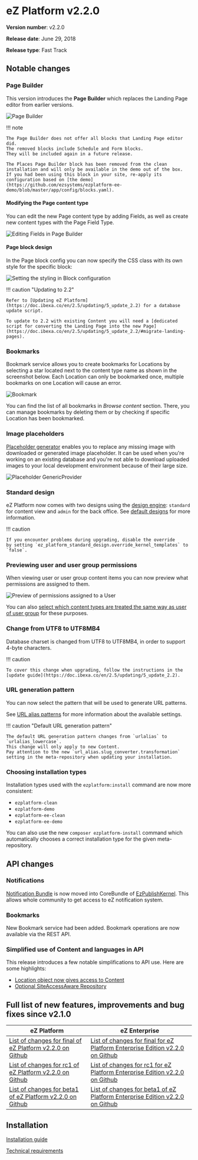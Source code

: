 <!-- vale VariablesVersion = NO -->

# eZ Platform v2.2.0

**Version number**: v2.2.0

**Release date**: June 29, 2018

**Release type**: Fast Track

## Notable changes

### Page Builder

This version introduces the **Page Builder** which replaces the Landing Page editor from earlier versions.

![Page Builder](2.2_page_builder.png)

!!! note

    The Page Builder does not offer all blocks that Landing Page editor did.
    The removed blocks include Schedule and Form blocks.
    They will be included again in a future release.

    The Places Page Builder block has been removed from the clean installation and will only be available in the demo out of the box.
    If you had been using this block in your site, re-apply its configuration based on [the demo](https://github.com/ezsystems/ezplatform-ee-demo/blob/master/app/config/blocks.yaml).

#### Modifying the Page content type

You can edit the new Page content type by adding Fields, as well as create new content types with the Page Field Type.

![Editing Fields in Page Builder](2.2_page_builder_edit_fields.png)

#### Page block design

In the Page block config you can now specify the CSS class with its own style for the specific block:

![Setting the styling in Block configuration](2.2_block_settings_styling.png)

!!! caution "Updating to 2.2"

    Refer to [Updating eZ Platform](https://doc.ibexa.co/en/2.5/updating/5_update_2.2) for a database update script.

    To update to 2.2 with existing Content you will need a [dedicated script for converting the Landing Page into the new Page](https://doc.ibexa.co/en/2.5/updating/5_update_2.2/#migrate-landing-pages).

### Bookmarks

Bookmark service allows you to create bookmarks for Locations by selecting a star located next to the content type name as shown in the screenshot below. Each Location can only be bookmarked once, multiple bookmarks on one Location will cause an error.

![Bookmark](bookmark.png)

You can find the list of all bookmarks in *Browse content* section. There, you can manage bookmarks by deleting them or by checking if specific Location has been bookmarked.

### Image placeholders

[Placeholder generator](https://doc.ibexa.co/en/2.5/guide/images/#setting-placeholder-generator) enables you to replace any missing image with downloaded or generated image placeholder. It can be used when you're working on an existing database and you're not able to download uploaded images to your local development environment because of their large size.

![Placeholder GenericProvider](2.2_placeholder_generic_provider.png)

### Standard design

eZ Platform now comes with two designs using the [design engine](https://doc.ibexa.co/en/2.5/guide/design_engine): `standard` for content view and `admin` for the back office.
See [default designs](https://doc.ibexa.co/en/2.5/guide/design_engine/#default-designs) for more information.

!!! caution

    If you encounter problems during upgrading, disable the override
    by setting `ez_platform_standard_design.override_kernel_templates` to `false`.

### Previewing user and user group permissions

When viewing user or user group content items you can now preview what permissions are assigned to them.

![Preview of permissions assigned to a User](2.2_permissions_in_user_view.png)

You can also [select which content types are treated the same way as user of user group](https://doc.ibexa.co/en/2.5/guide/config_repository/#user-identifiers) for these purposes.

### Change from UTF8 to UTF8MB4

Database charset is changed from UTF8 to UTF8MB4, in order to support 4-byte characters.

!!! caution

    To cover this change when upgrading, follow the instructions in the [update guide](https://doc.ibexa.co/en/2.5/updating/5_update_2.2).

### URL generation pattern

You can now select the pattern that will be used to generate URL patterns.

See [URL alias patterns](https://doc.ibexa.co/en/2.5/guide/url_management/#url-alias-patterns) for more information about the available settings.

!!! caution "Default URL generation pattern"

    The default URL generation pattern changes from `urlalias` to `urlalias_lowercase`.
    This change will only apply to new Content.
    Pay attention to the new `url_alias.slug_converter.transformation` setting in the meta-repository when updating your installation.

### Choosing installation types

Installation types used with the `ezplatform:install` command are now more consistent:

- `ezplatform-clean`
- `ezplatform-demo`
- `ezplatform-ee-clean`
- `ezplatform-ee-demo`

You can also use the new `composer ezplatform-install` command which automatically chooses a correct installation type for the given meta-repository.

## API changes

### Notifications

[Notification Bundle](https://github.com/ezsystems/ezstudio-notifications) is now moved into CoreBundle of [EzPublishKernel](https://github.com/ezsystems/ezpublish-kernel).  This allows whole community to get access to eZ notification system.

### Bookmarks

New Bookmark service had been added. Bookmark operations are now available via the REST API.

### Simplified use of Content and languages in API

This release introduces a few notable simplifications to API use. Here are some highlights:

- [Location object now gives access to Content](https://doc.ibexa.co/en/2.5/api/public_php_api_browsing/#getting-content-from-a-location)
- [Optional SiteAccessAware Repository](https://doc.ibexa.co/en/2.5/api/public_php_api_browsing/#siteaccess-aware-repository)

## Full list of new features, improvements and bug fixes since v2.1.0

| eZ Platform   | eZ Enterprise  |
|--------------|------------|
| [List of changes for final of eZ Platform v2.2.0 on Github](https://github.com/ezsystems/ezplatform/releases/tag/v2.2.0) | [List of changes for final for eZ Platform Enterprise Edition v2.2.0 on Github](https://github.com/ezsystems/ezplatform-ee/releases/tag/v2.2.0) |
| [List of changes for rc1 of eZ Platform v2.2.0 on Github](https://github.com/ezsystems/ezplatform/releases/tag/v2.2.0-rc1) | [List of changes for rc1 for eZ Platform Enterprise Edition v2.2.0 on Github](https://github.com/ezsystems/ezplatform-ee/releases/tag/v2.2.0-rc1) |
| [List of changes for beta1 of eZ Platform v2.2.0 on Github](https://github.com/ezsystems/ezplatform/releases/tag/v2.2.0-beta1) | [List of changes for beta1 of eZ Platform Enterprise Edition v2.2.0 on Github](https://github.com/ezsystems/ezplatform-ee/releases/tag/v2.2.0-beta1) |

## Installation

[Installation guide](https://doc.ibexa.co/en/2.5/getting_started/install_ez_platform)

[Technical requirements](https://doc.ibexa.co/en/2.5/getting_started/requirements)

